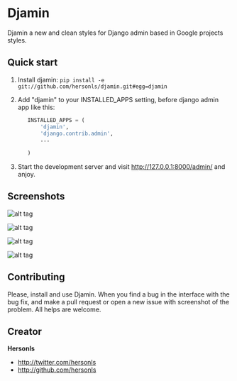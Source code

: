 # Djamin

Djamin a new and clean styles for Django admin based in Google projects styles.

## Quick start

1. Install djamin:
    ```pip install -e git://github.com/hersonls/djamin.git#egg=djamin```

2. Add "djamin" to your INSTALLED_APPS setting, before django admin app 
   like this:
    ```python
       INSTALLED_APPS = (
           'djamin',
           'django.contrib.admin',
           ...
           
       )
    ```

3. Start the development server and visit http://127.0.0.1:8000/admin/ and 
   anjoy.


## Screenshots

![alt tag](https://raw.githubusercontent.com/hersonls/djamin/master/screenshots/dashboard.png)

![alt tag](https://raw.githubusercontent.com/hersonls/djamin/master/screenshots/changelist.png)

![alt tag](https://raw.githubusercontent.com/hersonls/djamin/master/screenshots/changelist_with_inline.png)

![alt tag](https://raw.githubusercontent.com/hersonls/djamin/master/screenshots/changeform.png)

## Contributing

Please, install and use Djamin. When you find a bug in the interface with the 
bug fix, and make a pull request or open a new issue with screenshot of the 
problem. All helps are welcome.

## Creator

**Hersonls**

- <http://twitter.com/hersonls>
- <http://github.com/hersonls>